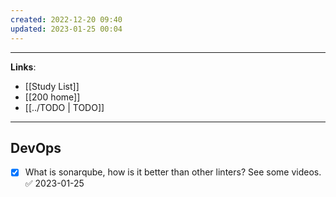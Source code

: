 ```yaml
---
created: 2022-12-20 09:40
updated: 2023-01-25 00:04
---
```

---
**Links**: 
- [[Study List]]
- [[200 home]]
- [[../TODO | TODO]]

---
## DevOps
- [x] What is sonarqube, how is it better than other linters? See some videos. ✅ 2023-01-25